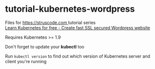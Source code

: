 # tutorial-kubernetes-wordpress
Files for [https://struscode.com ](https://struscode.com) tutorial series     
[Learn Kubernetes for free - Create fast SSL secured Wordpress website](https://struscode.com/tutorial-series/learn-kubernetes-ssl-wordpress-git)   

Requires Kubernetes >= 1.9

Don't forget to update your **kubectl** too

Run `kubectl version` to find out which version of Kubernetes server and client you're running

